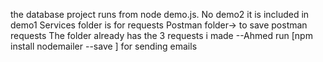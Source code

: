 the database project runs from node demo.js.
No demo2 it is included in demo1
Services folder is for requests 
Postman folder-> to save postman requests
The folder already has the 3 requests i made --Ahmed
run [npm install nodemailer --save ] for sending emails

